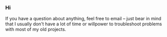 ### Hi

If you have a question about anything, feel free to email – just bear in mind that I usually don't have a lot of time or willpower to troubleshoot problems with most of my old projects.

